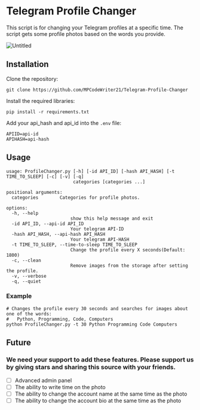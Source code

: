 Telegram Profile Changer
========================

This script is for changing your Telegram profiles at a specific time. The script gets some profile photos based on the
words you provide.

![Untitled](https://user-images.githubusercontent.com/74909796/177029185-82163201-8ad8-4ec2-9f45-ec1dd5112427.png)

Installation
------------

Clone the repository:

```shell
git clone https://github.com/MPCodeWriter21/Telegram-Profile-Changer
```

Install the required libraries:

```shell
pip install -r requirements.txt
```

Add your api_hash and api_id into the `.env` file:

```dotenv
APIID=api-id
APIHASH=api-hash
```

Usage
-----

```
usage: ProfileChanger.py [-h] [-id API_ID] [-hash API_HASH] [-t TIME_TO_SLEEP] [-c] [-v] [-q]
                         categories [categories ...]

positional arguments:
  categories        Categories for profile photos.

options:
  -h, --help
                        show this help message and exit
  -id API_ID, --api-id API_ID
                        Your telegram API-ID
  -hash API_HASH, --api-hash API_HASH
                        Your telegram API-HASH
  -t TIME_TO_SLEEP, --time-to-sleep TIME_TO_SLEEP
                        Change the profile every X seconds(Default: 1800)
  -c, --clean
                        Remove images from the storage after setting the profile.
  -v, --verbose
  -q, --quiet

```

### Example

```shell
# Changes the profile every 30 seconds and searches for images about one of the words: 
#   Python, Programming, Code, Computers
python ProfileChanger.py -t 30 Python Programming Code Computers
```

Future
------

### We need your support to add these features. Please support us by giving stars and sharing this source with your friends.

- [ ] Advanced admin panel
- [ ] The ability to write time on the photo
- [ ] The ability to change the account name at the same time as the photo
- [ ] The ability to change the account bio at the same time as the photo
